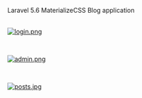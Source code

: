 
Laravel 5.6 MaterializeCSS Blog application<br />
<br />

[![login.png](https://s25.postimg.cc/tw1x9bslb/login.png)](https://postimg.cc/image/6ulc3ksxn/)

<br />

[![admin.png](https://s25.postimg.cc/req622o4f/admin.png)](https://postimg.cc/image/pzoldcn17/)

<br />

[![posts.jpg](https://s25.postimg.cc/55qy3ps6n/posts.jpg)](https://postimg.cc/image/5iic9wagb/)
